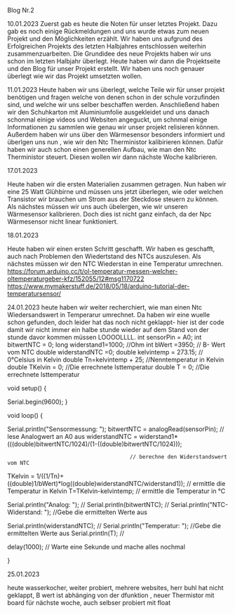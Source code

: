 Blog Nr.2 


10.01.2023 
Zuerst gab es heute die Noten für unser letztes Projekt. Dazu gab es noch einige Rückmeldungen und uns wurde etwas zum neuen Projekt und den Möglichkeiten erzählt. Wir haben uns aufgrund des Erfolgreichen Projekts des letzten Halbjahres entschlossen weiterhin zusammenzuarbeiten. Die Grundidee des neue Projekts haben wir uns schon im letzten Halbjahr überlegt. Heute haben wir dann die Projektseite und den Blog für unser Projekt erstellt. Wir haben uns noch genauer überlegt wie wir das Projekt umsetzten wollen.

11.01.2023 
Heute haben wir uns überlegt, welche Teile wir für unser projekt benötigen und fragen welche von denen schon in der schule vorzufinden sind, und welche wir uns selber beschaffen werden. Anschließend haben wir den Schuhkarton mit Aluminiumfolie ausgekleidet und uns danach schonmal einige videos und Websiten angeguckt, um schnmal einige Informationen zu sammlen wie genau wir unser projekt relisieren können. Außerdem haben wir uns über den Wärmesensor besonders informiert und überlgen uns nun , wie wir den Ntc Therministor kalibirieren können. Dafür haben wir auch schon einen generellen Aufbau, wie man den Ntc Therministor steuert. Diesen wollen wir dann nächste Woche kalibrieren.

17.01.2023

Heute haben wir die ersten Materialien zusammen getragen. Nun haben wir eine 25 Watt Glühbirne und müssen uns jetzt überlegen, wie oder welchen Transistor wir brauchen um Strom aus der Steckdose steuern zu können. Als nächstes müssen wir uns auch übelergen, wie wir unseren Wärmesensor kalibrieren. Doch dies ist nicht ganz einfach, da der Npc Wärmesensor nicht linear funktioniert. 


18.01.2023

Heute haben wir einen ersten Schritt geschafft. Wir haben es geschafft, auch nach Problemen den Wiedertstand des NTCs auszulesen. Als nächstes müssen wir den NTC Wiederstan in eine Temperatur umrechnen.  https://forum.arduino.cc/t/ol-temperatur-messen-welcher-oltemperaturgeber-kfz/152055/12#msg1170722
https://www.mymakerstuff.de/2018/05/18/arduino-tutorial-der-temperatursensor/

24.01.2023
heute haben wir weiter recherchiert, wie man einen Ntc Wiedersandswert in Temperarur umrechnet. Da haben wir eine wuelle schon gefunden, doch leider hat das noch nicht geklappt- hier ist der code damit wir nicht immer ein halbe stunde wieder auf dem Stand von der stunde davor kommen müssen LOOOOLLLL.
int sensorPin = A0;
int bitwertNTC = 0;
long widerstand1=1000;                   //Ohm
int bWert =3950;                           // B- Wert vom NTC
double widerstandNTC =0;
double kelvintemp = 273.15;                // 0°Celsius in Kelvin
double Tn=kelvintemp + 25;                 //Nenntemperatur in Kelvin
double TKelvin = 0;                        //Die errechnete Isttemperatur
double T = 0;                              //Die errechnete Isttemperatur

void setup() {

  Serial.begin(9600);
}

void loop() {
     
  Serial.println("Sensormessung:  ");
  bitwertNTC = analogRead(sensorPin);      // lese Analogwert an A0 aus
  widerstandNTC = widerstand1*(((double)bitwertNTC/1024)/(1-((double)bitwertNTC/1024)));

                                           // berechne den Widerstandswert vom NTC
  TKelvin = 1/((1/Tn)+((double)1/bWert)*log((double)widerstandNTC/widerstand1));
                                           // ermittle die Temperatur in Kelvin
  T=TKelvin-kelvintemp;                    // ermittle die Temperatur in °C

  Serial.println("Analog: ");              //
  Serial.println(bitwertNTC);              //
  Serial.println("NTC- Widerstand: ");     //Gebe die ermittelten Werte aus

  Serial.println(widerstandNTC);           //
  Serial.println("Temperatur: ");          //Gebe die ermittelten Werte aus
  Serial.println(T);                       //
 
delay(1000);                               // Warte eine Sekunde und mache alles nochmal
  
}

25.01.2023

heute wasserkocher, weiter probiert, mehrere websites, herr buhl hat nicht geklappt, B wert ist abhänging von der dfunktion , neuer Thermistor mit board für nächste woche, auch selbser probiert mit float
